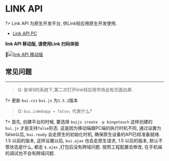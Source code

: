 # LINK API

?> Link API 为原生开发平台, 供Link轻应用原生开发使用.

* [Link API PC](http://dev.bingocc.com/btapi/) 

**link API 移动版, 请使用Link 扫码体验**

<a href="http://dev.bingocc.com/btapi-demo/index.html#main" target="_blank"><img src="http://www.easybui.com/static/images/qrcode-bt-api.png" alt="link API 移动版"/></a>


## 常见问题
---

> Q: 安卓9的系统下,第二次打开link轻应用市场会有页面白屏.

?> 更新 `bui.css` `bui.js` 为`1.5.2`版本

> Q: `bui.isWebapp = false;` 代表什么?

?> 首先, 创建平台的时候, 要选择 `buijs create -p bingotouch` 这样创建的 `bui.js` 才是支持`false`形态. 这是因为移动端跟PC端的执行时机不同, 通过设置为false以后, `bui.ready` 会走原生的初始化时机, 确保原生设备的API已经准备就绪. 1.5 以前的版本, 这样设置以后, `bui.ajax` 也会走原生请求, 1.5 以后的版本, 默认不管状态是什么, 都走 `$.ajax` ,打包后没有跨域问题. 按照工程配置去修改, 在手机端的调试也不会有跨域问题.  
